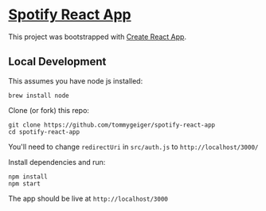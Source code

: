 # [Spotify React App](https://tommygeiger.com/spotify-react-app)

This project was bootstrapped with [Create React App](https://github.com/facebook/create-react-app).

## Local Development

This assumes you have node js installed: 
```
brew install node
```

Clone (or fork) this repo:
```
git clone https://github.com/tommygeiger/spotify-react-app
cd spotify-react-app
```

You'll need to change `redirectUri` in `src/auth.js` to `http://localhost/3000/`

Install dependencies and run:
```
npm install
npm start
```

The app should be live at `http://localhost/3000`
